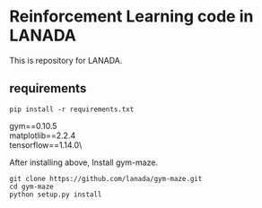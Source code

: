 # Reinforcement Learning code in LANADA

This is repository for LANADA.

## requirements
```
pip install -r requirements.txt
```
gym==0.10.5\
matplotlib==2.2.4\
tensorflow==1.14.0\


After installing above, Install gym-maze.
```
git clone https://github.com/lanada/gym-maze.git
cd gym-maze
python setup.py install
```
